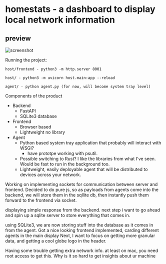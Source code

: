 # homestats - a dashboard to display local network information

## preview
![screenshot](https://github.com/user-attachments/assets/396bbd0a-6781-46a9-8bee-77ed92f79e69)

Running the project:

    host/frontend - python3 -m http.server 8001
	
    host/ - python3 -m uvicorn host.main:app --reload
	
    agent/ - python agent.py (for now, will become system tray level)

Components of the product
- Backend
	- FastAPI
    - SQLite3 database
- Frontend
	- Browser based
    - Lightweight no library 
- Agent
	- Python based system tray application that probably will interact with WSGI?
        - have prototpe working with psutil.
    - Possible switching to Rust? I like the libraries from what I've seen. Would be fast to run in the background too.
    - Lightweight, easily deployable agent that will be distributed to devices across your network.

Working on implementing sockets for communication between server and frontend. Decided to do pure js, so as payloads from agents come into the backend, we will store them in the sqllite db, then instantly push them forward to the frontend via socket.

displaying simple response from the backend. next step i want to go ahead and spin up a sqlite server to store everything that comes in. 

using SQLite3, we are now storing stuff into the database as it comes in from the agent.
Got a nice looking frontend implemented, carding different agents in the main display
Next, I want to focus on getting more granular data, and getting a cool globe logo in the header.

Having some trouble getting extra network info. at least on mac, you need root access to get this. Why is it so hard to get insights about ur machine
